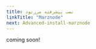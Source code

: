 ```yaml
---
title: نصب پیشرفته مرزنود
linkTitle: "Marznode"
next: Advanced-install-marznode
---
```


coming soon!
